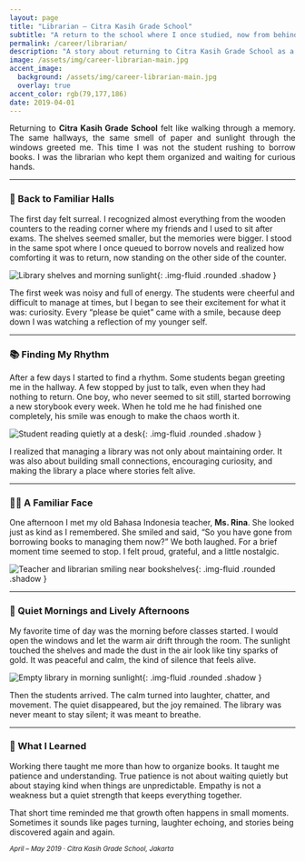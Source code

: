 ```yaml
---
layout: page
title: "Librarian — Citra Kasih Grade School"
subtitle: "A return to the school where I once studied, now from behind the librarian’s desk."
permalink: /career/librarian/
description: "A story about returning to Citra Kasih Grade School as a librarian, rediscovering familiar halls, reconnecting with teachers, and learning patience through laughter and books."
image: /assets/img/career-librarian-main.jpg
accent_image:
  background: /assets/img/career-librarian-main.jpg
  overlay: true
accent_color: rgb(79,177,186)
date: 2019-04-01
---
```


<section class="lead" style="text-align: justify;">
Returning to <strong>Citra Kasih Grade School</strong> felt like walking through a memory. The same hallways, the same smell of paper and sunlight through the windows greeted me. This time I was not the student rushing to borrow books. I was the librarian who kept them organized and waiting for curious hands.
</section>

---

### 🏫 Back to Familiar Halls

The first day felt surreal. I recognized almost everything from the wooden counters to the reading corner where my friends and I used to sit after exams. The shelves seemed smaller, but the memories were bigger. I stood in the same spot where I once queued to borrow novels and realized how comforting it was to return, now standing on the other side of the counter.

![Library shelves and morning sunlight](/assets/img/career-librarian-shelves.jpg){: .img-fluid .rounded .shadow }

The first week was noisy and full of energy. The students were cheerful and difficult to manage at times, but I began to see their excitement for what it was: curiosity. Every “please be quiet” came with a smile, because deep down I was watching a reflection of my younger self.

---

### 📚 Finding My Rhythm

After a few days I started to find a rhythm. Some students began greeting me in the hallway. A few stopped by just to talk, even when they had nothing to return. One boy, who never seemed to sit still, started borrowing a new storybook every week. When he told me he had finished one completely, his smile was enough to make the chaos worth it.

![Student reading quietly at a desk](/assets/img/career-librarian-student.jpg){: .img-fluid .rounded .shadow }

I realized that managing a library was not only about maintaining order. It was also about building small connections, encouraging curiosity, and making the library a place where stories felt alive.

---

### 🧑‍🏫 A Familiar Face

One afternoon I met my old Bahasa Indonesia teacher, <strong>Ms. Rina</strong>. She looked just as kind as I remembered. She smiled and said, “So you have gone from borrowing books to managing them now?” We both laughed. For a brief moment time seemed to stop. I felt proud, grateful, and a little nostalgic.

![Teacher and librarian smiling near bookshelves](/assets/img/career-librarian-teacher.jpg){: .img-fluid .rounded .shadow }

---

### 🌅 Quiet Mornings and Lively Afternoons

My favorite time of day was the morning before classes started. I would open the windows and let the warm air drift through the room. The sunlight touched the shelves and made the dust in the air look like tiny sparks of gold. It was peaceful and calm, the kind of silence that feels alive.

![Empty library in morning sunlight](/assets/img/career-librarian-morning.jpg){: .img-fluid .rounded .shadow }

Then the students arrived. The calm turned into laughter, chatter, and movement. The quiet disappeared, but the joy remained. The library was never meant to stay silent; it was meant to breathe.

---

### 💭 What I Learned

Working there taught me more than how to organize books. It taught me patience and understanding. True patience is not about waiting quietly but about staying kind when things are unpredictable. Empathy is not a weakness but a quiet strength that keeps everything together.

That short time reminded me that growth often happens in small moments. Sometimes it sounds like pages turning, laughter echoing, and stories being discovered again and again.

<p><small><em>April – May 2019 · Citra Kasih Grade School, Jakarta</em></small></p>
